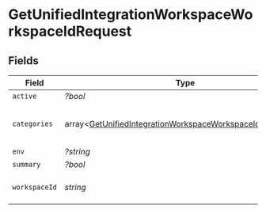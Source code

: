 # GetUnifiedIntegrationWorkspaceWorkspaceIdRequest


## Fields

| Field                                                                                                                                        | Type                                                                                                                                         | Required                                                                                                                                     | Description                                                                                                                                  |
| -------------------------------------------------------------------------------------------------------------------------------------------- | -------------------------------------------------------------------------------------------------------------------------------------------- | -------------------------------------------------------------------------------------------------------------------------------------------- | -------------------------------------------------------------------------------------------------------------------------------------------- |
| `active`                                                                                                                                     | *?bool*                                                                                                                                      | :heavy_minus_sign:                                                                                                                           | N/A                                                                                                                                          |
| `categories`                                                                                                                                 | array<[GetUnifiedIntegrationWorkspaceWorkspaceIdCategories](../../models/operations/GetUnifiedIntegrationWorkspaceWorkspaceIdCategories.md)> | :heavy_minus_sign:                                                                                                                           | Filter the results on these categories                                                                                                       |
| `env`                                                                                                                                        | *?string*                                                                                                                                    | :heavy_minus_sign:                                                                                                                           | N/A                                                                                                                                          |
| `summary`                                                                                                                                    | *?bool*                                                                                                                                      | :heavy_minus_sign:                                                                                                                           | N/A                                                                                                                                          |
| `workspaceId`                                                                                                                                | *string*                                                                                                                                     | :heavy_check_mark:                                                                                                                           | The ID of the workspace                                                                                                                      |